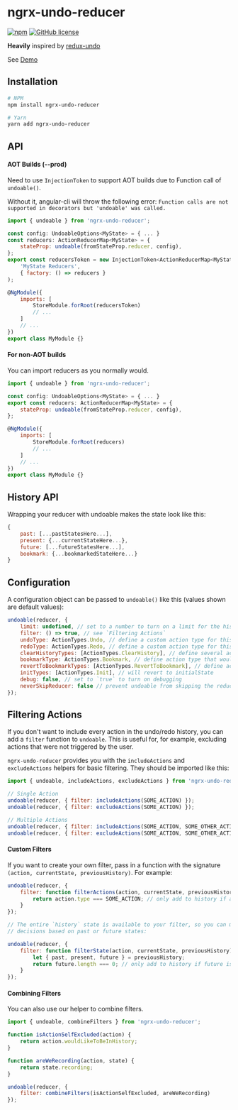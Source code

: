 # ngrx-undo-reducer

[![npm](https://img.shields.io/npm/v/ngrx-undo-reducer.svg)](https://www.npmjs.com/package/ngrx-undo-reducer)
[![GitHub license](https://img.shields.io/badge/license-MIT-blue.svg)](https://raw.githubusercontent.com/Nexxado/ngrx-undo-reducer/master/LICENSE.md)

**Heavily** inspired by [redux-undo](https://github.com/omnidan/redux-undo)

See [Demo](https://ngrx-undo-reducer-demo.stackblitz.io)

## Installation

```bash
# NPM
npm install ngrx-undo-reducer

# Yarn
yarn add ngrx-undo-reducer
```

## API

#### AOT Builds (--prod)

Need to use `InjectionToken` to support AOT builds due to Function call of `undoable()`.

Without it, angular-cli will throw the following error: `Function calls are not supported in decorators but 'undoable' was called.`

```js
import { undoable } from 'ngrx-undo-reducer';

const config: UndoableOptions<MyState> = { ... }
const reducers: ActionReducerMap<MyState> = {
	stateProp: undoable(fromStateProp.reducer, config),
};
export const reducersToken = new InjectionToken<ActionReducerMap<MyState>>(
	'MyState Reducers', 
	{ factory: () => reducers }
);
```

```js
@NgModule({
	imports: [
		StoreModule.forRoot(reducersToken)
		// ...
	]
	// ...
})
export class MyModule {}
```

#### For non-AOT builds

You can import reducers as you normally would.

```js
import { undoable } from 'ngrx-undo-reducer';

const config: UndoableOptions<MyState> = { ... }
export const reducers: ActionReducerMap<MyState> = {
	stateProp: undoable(fromStateProp.reducer, config),
};
```

```js
@NgModule({
	imports: [
		StoreModule.forRoot(reducers)
		// ...
	]
	// ...
})
export class MyModule {}
```

## History API

Wrapping your reducer with undoable makes the state look like this:

```js
{
    past: [...pastStatesHere...],
    present: {...currentStateHere...},
    future: [...futureStatesHere...],
    bookmark: {...bookmarkedStateHere...}
}
```

## Configuration

A configuration object can be passed to `undoable()` like this (values shown
are default values):

```js
undoable(reducer, {
	limit: undefined, // set to a number to turn on a limit for the history
	filter: () => true, // see `Filtering Actions`
	undoType: ActionTypes.Undo, // define a custom action type for this undo action
	redoType: ActionTypes.Redo, // define a custom action type for this redo action
	clearHistoryTypes: [ActionTypes.ClearHistory], // define several action types that would clear the history
	bookmarkType: ActionTypes.Bookmark, // define action type that would bookmark the state passed via action.payload or will take state.present if no payload was passed.
	revertToBookmarkTypes: [ActionTypes.RevertToBookmark], // define action types that would revert state to the bookmarked state
	initTypes: [ActionTypes.Init], // will revert to initialState
	debug: false, // set to `true` to turn on debugging
	neverSkipReducer: false // prevent undoable from skipping the reducer on undo/redo and clearHistoryType actions
});
```

## Filtering Actions

If you don't want to include every action in the undo/redo history, you can add
a `filter` function to `undoable`. This is useful for, for example, excluding
actions that were not triggered by the user.

`ngrx-undo-reducer` provides you with the `includeActions` and `excludeActions` helpers
for basic filtering. They should be imported like this:

```js
import { undoable, includeActions, excludeActions } from 'ngrx-undo-reducer';

// Single Action
undoable(reducer, { filter: includeActions(SOME_ACTION) });
undoable(reducer, { filter: excludeActions(SOME_ACTION) });

// Multiple Actions
undoable(reducer, { filter: includeActions(SOME_ACTION, SOME_OTHER_ACTION) });
undoable(reducer, { filter: excludeActions(SOME_ACTION, SOME_OTHER_ACTION) });
```

#### Custom Filters

If you want to create your own filter, pass in a function with the signature
`(action, currentState, previousHistory)`. For example:

```js
undoable(reducer, {
	filter: function filterActions(action, currentState, previousHistory) {
		return action.type === SOME_ACTION; // only add to history if action is SOME_ACTION
	}
});

// The entire `history` state is available to your filter, so you can make
// decisions based on past or future states:

undoable(reducer, {
	filter: function filterState(action, currentState, previousHistory) {
		let { past, present, future } = previousHistory;
		return future.length === 0; // only add to history if future is empty
	}
});
```

#### Combining Filters

You can also use our helper to combine filters.

```js
import { undoable, combineFilters } from 'ngrx-undo-reducer';

function isActionSelfExcluded(action) {
	return action.wouldLikeToBeInHistory;
}

function areWeRecording(action, state) {
	return state.recording;
}

undoable(reducer, {
	filter: combineFilters(isActionSelfExcluded, areWeRecording)
});
```
